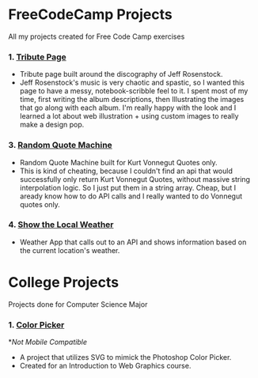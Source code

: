 # FreeCodeCamp Projects
All my projects created for Free Code Camp exercises

### 1. [Tribute Page](https://michaelallenscott.github.io/Projects/FreeCodeCampProjects/Build-A-Tribute-Page/Rosenstockcom.html)
  - Tribute page built around the discography of Jeff Rosenstock.
  - Jeff Rosenstock's music is very chaotic and spastic, so I wanted this page to have a messy, notebook-scribble feel to it. I spent most of my time, first writing the album descriptions, then Illustrating the images that go along with each album. I'm really happy with the look and I learned a lot about web illustration + using custom images to really make a design pop.

### 3. [Random Quote Machine](https://michaelallenscott.github.io/Projects/FreeCodeCampProjects/Build-A-Random-Quote-Machine/Vonnequotes.html)
  - Random Quote Machine built for Kurt Vonnegut Quotes only.
  - This is kind of cheating, because I couldn't find an api that would successfully only return Kurt Vonnegut Quotes, without massive string interpolation logic. So I just put them in a string array. Cheap, but I aready know how to do API calls and I really wanted to do Vonnegut quotes only.

### 4. [Show the Local Weather](https://michaelallenscott.github.io/Projects/FreeCodeCampProjects/Show-The-Local-Weather/show-me-the-weather.html)
  - Weather App that calls out to an API and shows information based on the current location's weather.
  
# College Projects
Projects done for Computer Science Major

### 1. [Color Picker](https://michaelallenscott.github.io/Projects/CollegeProjects/Color-Picker/337FP/337FP.html) 
  **Not Mobile Compatible*
  - A project that utilizes SVG to mimick the Photoshop Color Picker.
  - Created for an Introduction to Web Graphics course.
  

